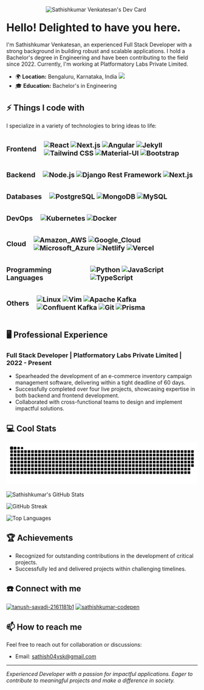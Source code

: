 <!-- # Sathishkumar Venkatesan -->

<a href="https://app.daily.dev/sathishkumar04">
<img
      width="400"
      style="z-index:999"
      align="right"
      src="https://avatars.githubusercontent.com/u/90319720?v=4"
      alt="Sathishkumar Venkatesan's Dev Card"
    />
</a>

<h1 style="position:static">Hello! Delighted to have you here.</h1> 

I'm Sathishkumar Venkatesan, an experienced Full Stack Developer with a strong background in building robust and scalable applications. I hold a Bachelor's degree in Engineering and have been contributing to the field since 2022. Currently, I'm working at Platformatory Labs Private Limited.

- 🌍 **Location:** Bengaluru, Karnataka, India <img src="https://flagcdn.com/in.svg" width="18"/>
- 🎓 **Education:** Bachelor's in Engineering

## ⚡ Things I code with

I specialize in a variety of technologies to bring ideas to life:

<div style="display:flex; align-items: center; font-size:18px; font-weight:bold; gap:20px;">

Frontend

![React](https://img.shields.io/badge/React-20232A?style=for-the-badge&logo=react&logoColor=61DAFB)
![Next.js](https://img.shields.io/badge/next.js-000000?style=for-the-badge&logo=nextdotjs&logoColor=white)
![Angular](https://img.shields.io/badge/Angular-DD0031?style=for-the-badge&logo=angular&logoColor=white)
![Jekyll](https://img.shields.io/badge/jekyll-636161?style=for-the-badge&logo=jekyll&logoColor=da0000)
![Tailwind CSS](https://img.shields.io/badge/Tailwind_CSS-38B2AC?style=for-the-badge&logo=tailwind-css&logoColor=white)
![Material-UI](https://img.shields.io/badge/Material--UI-0081CB?style=for-the-badge&logo=material-ui&logoColor=white)
![Bootstrap](https://img.shields.io/badge/Bootstrap-563D7C?style=for-the-badge&logo=bootstrap&logoColor=white)

</div>

<div style="display:flex; align-items: center; font-size:18px; font-weight:bold; gap:20px;">

Backend

![Node.js](https://img.shields.io/badge/Node.js-43853D?style=for-the-badge&logo=node.js&logoColor=white)
![Django Rest Framework](https://img.shields.io/badge/Django_Rest_Framework-90152b?style=for-the-badge&logo=django&logoColor=white)
![Next.js](https://img.shields.io/badge/next.js-000000?style=for-the-badge&logo=nextdotjs&logoColor=white)

</div>

<div style="display:flex; align-items: center; font-size:18px; font-weight:bold; gap:20px;">

Databases

![PostgreSQL](https://img.shields.io/badge/PostgreSQL-316192?style=for-the-badge&logo=postgresql&logoColor=white)
![MongoDB](https://img.shields.io/badge/MongoDB-4EA94B?style=for-the-badge&logo=mongodb&logoColor=white)
![MySQL](https://img.shields.io/badge/MySQL-00000F?style=for-the-badge&logo=mysql&logoColor=white)

</div>

<div style="display:flex; align-items: center; font-size:18px; font-weight:bold; gap:20px;">

DevOps

![Kubernetes](https://img.shields.io/badge/Kubernetes-326CE5?style=for-the-badge&logo=kubernetes&logoColor=white)
![Docker](https://img.shields.io/badge/-Docker-46a2f1?style=for-the-badge&logo=docker&logoColor=white)

</div>

<div style="display:flex; align-items: center; font-size:18px; font-weight:bold; gap:20px;">

Cloud

![Amazon_AWS](https://img.shields.io/badge/Amazon_AWS-232F3E?style=for-the-badge&logo=amazon-aws&logoColor=white)
![Google_Cloud](https://img.shields.io/badge/Google_Cloud-4285F4?style=for-the-badge&logo=google-cloud&logoColor=white)
![Microsoft_Azure](https://img.shields.io/badge/Microsoft_Azure-0089D6?style=for-the-badge&logo=microsoft-azure&logoColor=white)
![Netlify](https://img.shields.io/badge/Netlify-00C7B7?style=for-the-badge&logo=netlify&logoColor=white)
![Vercel](https://img.shields.io/badge/Vercel-000000?style=for-the-badge&logo=vercel&logoColor=white)

</div>

<div style="display:flex; align-items: center; font-size:18px; font-weight:bold; gap:20px;">

Programming Languages

![Python](https://img.shields.io/badge/Python-14354C?style=for-the-badge&logo=python&logoColor=f7d040)
![JavaScript](https://img.shields.io/badge/JavaScript-323330?style=for-the-badge&logo=javascript&logoColor=F7DF1E)
![TypeScript](https://img.shields.io/badge/TypeScript-007ACC?style=for-the-badge&logo=typescript&logoColor=white)

</div>

<div style="display:flex; align-items: center; font-size:18px; font-weight:bold; gap:20px;">

Others

![Linux](https://img.shields.io/badge/Linux-FCC624?style=for-the-badge&logo=linux&logoColor=black)
![Vim](https://img.shields.io/badge/VIM-%2311AB00.svg?&style=for-the-badge&logo=vim&logoColor=white)
![Apache Kafka](https://img.shields.io/badge/Apache_Kafka-black?style=for-the-badge&logo=kafka&logoColor=white)
![Confluent Kafka](https://img.shields.io/badge/Confluent_Kafka-006fa1?style=for-the-badge&logo=kafka&logoColor=white)
![Git](https://img.shields.io/badge/GIT-E44C30?style=for-the-badge&logo=git&logoColor=white)
![Prisma](https://img.shields.io/badge/Prisma-3982CE?style=for-the-badge&logo=Prisma&logoColor=whit)

</div>

## 🖥️ Professional Experience

### Full Stack Developer | Platformatory Labs Private Limited | 2022 - Present

- Spearheaded the development of an e-commerce inventory campaign management software, delivering within a tight deadline of 60 days.
- Successfully completed over four live projects, showcasing expertise in both backend and frontend development.
- Collaborated with cross-functional teams to design and implement impactful solutions.

## 💻 Cool Stats

<img alt="contribution" src="https://raw.githubusercontent.com/platane/platane/output/github-contribution-grid-snake.svg" />

![Sathishkumar's GitHub Stats](https://github-readme-stats.vercel.app/api?username=sathishkumar04vsk&show_icons=true&theme=radical)

![GitHub Streak](https://github-readme-streak-stats.herokuapp.com/?user=sathishkumar04vsk&theme=radical)

![Top Languages](https://github-readme-stats.vercel.app/api/top-langs/?username=sathishkumar04vsk&layout=compact&theme=radical&langs_count=6)

## 🏆 Achievements

- Recognized for outstanding contributions in the development of critical projects.
- Successfully led and delivered projects within challenging timelines.

## ☎️ Connect with me

<a href="https://www.linkedin.com/in/sathishkumar-venkatesan/" target="blank"><img align="center" src="https://raw.githubusercontent.com/rahuldkjain/github-profile-readme-generator/master/src/images/icons/Social/linked-in-alt.svg" alt="tanush-savadi-2161181b1" height="30" width="40" /></a>
<a href="https://codepen.io/sathishkumar04vsk" target="blank"><img align="center" src="https://raw.githubusercontent.com/rahuldkjain/github-profile-readme-generator/master/src/images/icons/Social/codepen.svg" alt="sathishkumar-codepen" height="30" width="40" /></a>

## 📫 How to reach me

Feel free to reach out for collaboration or discussions:

- Email: [sathish04vsk@gmail.com](mailto:sathish04vsk@gmail.com)

---

_Experienced Developer with a passion for impactful applications. Eager to contribute to meaningful projects and make a difference in society._
